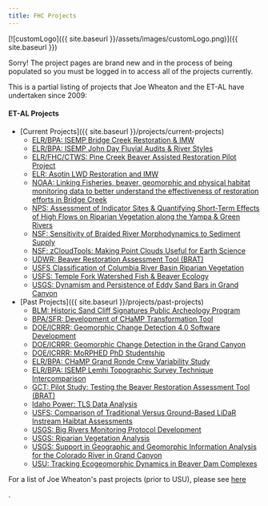 ```yaml
---
title: FHC Projects
---
```


[![customLogo]({{ site.baseurl }}/assets/images/customLogo.png)]({{ site.baseurl }})

Sorry! The project pages are brand new and in the process of being populated so you must be logged in to access all of the projects currently.

This is a partial listing of projects that Joe Wheaton and the ET-AL have undertaken since 2009:

#### ET-AL Projects

- [Current Projects]({{ site.baseurl }}/projects/current-projects)
  - [ELR/BPA: ISEMP Bridge Creek Restoration & IMW](http://etal.joewheaton.org/projects/current-projects/elr-bpa-isemp-bridge-creek-restoration-imw)
  - [ELR/BPA: ISEMP John Day Fluvial Audits & River Styles](http://etal.joewheaton.org/projects/current-projects/elr-bpa-isemp-john-day-fluvial-audits-river-styles)
  - [ELR/FHC/CTWS: Pine Creek Beaver Assisted Restoration Pilot Project](http://etal.joewheaton.org/projects/current-projects/elr-fhc-ctws-pilot-beaver-assisted-restoration-project)
  - [ELR: Asotin LWD Restoration and IMW](http://etal.joewheaton.org/projects/current-projects/elr-asotin-lwd-restoration-and-imw)
  - [NOAA: Linking Fisheries, beaver, geomorphic and physical habitat monitoring data to better understand the effectiveness of restoration efforts in Bridge Creek](http://etal.joewheaton.org/projects/current-projects/noaa-linking-fisheries-beaver-geomorphic-and-physical-habitat-monitoring-data-to-better-understand-the-effectiveness-of-restoration-efforts-in-bridge-creek)
  - [NPS: Assessment of Indicator Sites & Quantifying Short-Term Effects of High Flows on Riparian Vegetation along the Yampa & Green Rivers](http://etal.joewheaton.org/projects/current-projects/nps-assessment-of-indicator-sites-quantifying-short-term-effects-of-high-flows-on-riparian-vegetation-along-the-yampa-green-rivers)
  - [NSF: Sensitivity of Braided River Morphodynamics to Sediment Supply](http://etal.joewheaton.org/projects/current-projects/braidedrivers)
  - [NSF: zCloudTools: Making Point Clouds Useful for Earth Science](http://etal.joewheaton.org/projects/current-projects/development-of-integrated-airborne-and-ground-based-lidar-tools-for-earth-sciences)
  - [UDWR: Beaver Restoration Assessment Tool (BRAT)](http://etal.joewheaton.org/projects/current-projects/udwr-beaver-restoration-assessment-tool-brat)
  - [USFS Classification of Columbia River Basin Riparian Vegetation](http://etal.joewheaton.org/projects/current-projects/classification-of-columbia-basin-riparia)
  - [USFS: Temple Fork Watershed Fish & Beaver Ecology](http://etal.joewheaton.org/projects/current-projects/usfs-temple-fork-watershed-fish-beaver-ecology)
  - [USGS: Dynamism and Persistence of Eddy Sand Bars in Grand Canyon](http://etal.joewheaton.org/projects/current-projects/usgs-dynamism-and-persistence-of-eddy-sand-bars-in-grand-canyon)
- [Past Projects]({{ site.baseurl }}/projects/past-projects)
  - [BLM: Historic Sand Cliff Signatures Public Archeology Program](http://etal.joewheaton.org/projects/past-projects/blm-historic-sand-cliff-signatures-public-arche)
  - [BPA/SFR: Development of CHaMP Transformation Tool](http://etal.joewheaton.org/projects/past-projects/bpa-sfr-development-of-champ-transformation-tool)
  - [DOE/ICRRR: Geomorphic Change Detection 4.0 Software Development](http://etal.joewheaton.org/projects/past-projects/doe-icrrr-geomorphic-change-detection-4-0-software-development)
  - [DOE/ICRRR: Geomorphic Change Detection in the Grand Canyon](http://etal.joewheaton.org/projects/past-projects/doe-icrrr-geomorphic-change-detection-in-the-grand-canyon)
  - [DOE/ICRRR: MoRPHED PhD Studentship](http://etal.joewheaton.org/projects/past-projects/doe-icrrr-morphed-phd-studentship)
  - [ELR/BPA: CHaMP Grand Ronde Crew Variability Study](http://etal.joewheaton.org/projects/past-projects/elr-bpa-champ-grand-ronde-crew-variablity-study)
  - [ELR/BPA: ISEMP Lemhi Topographic Survey Technique Intercomparison](http://etal.joewheaton.org/projects/past-projects/erl-bpa-isemp-lemhi-topographic-and-aerial-photographic-methodlogical-intercomparison)
  - [GCT: Pilot Study: Testing the Beaver Restoration Assessment Tool (BRAT)](http://etal.joewheaton.org/projects/past-projects/gct-pilot-study-testing-the-beaver-restoration-assessment-tool-brat)
  - [Idaho Power: TLS Data Analysis](http://etal.joewheaton.org/projects/past-projects/idaho-power-tls-data-analysis)
  - [USFS: Comparison of Traditional Versus Ground-Based LiDaR Instream Haibtat Assessments](http://etal.joewheaton.org/projects/past-projects/usfs-comparison-of-traditional-versus-ground-based-lidar-instream-haibtat-assessments)
  - [USGS: Big Rivers Monitoring Protocol Development](http://etal.joewheaton.org/projects/past-projects/Big-Rivers-Protocol)
  - [USGS: Riparian Vegetation Analysis](http://etal.joewheaton.org/projects/past-projects/usgs-riparian-vegetation-analysis)
  - [USGS: Support in Geographic and Geomorphic Information Analysis for the Colorado River in Grand Canyon](http://etal.joewheaton.org/projects/past-projects/usgs-support-in-geographic-and-geomorphic-informaiton-analysis-for-the-colorado-river-in-grand-canyon)
  - [USU: Tracking Ecogeomorphic Dynamics in Beaver Dam Complexes](http://etal.joewheaton.org/projects/past-projects/tracking-ecogeomorphic-dynamics-in-beaver-dam-complexes)

For a list of Joe Wheaton's past projects (prior to USU), please see [here](http://www.joewheaton.org/Home/research/projects-1)

.